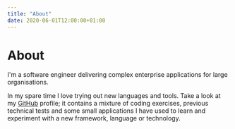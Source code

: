 ```yaml
---
title: "About"
date: 2020-06-01T12:00:00+01:00
---
```


# About

I'm a software engineer delivering complex enterprise applications for large organisations.

In my spare time I love trying out new languages and tools. Take a look at my [GitHub](https://github.com/ChrisWilding) profile; it contains a mixture of coding exercises, previous technical tests and some small applications I have used to learn and experiment with a new framework, language or technology.

